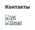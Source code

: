 ### Контакты

[![VK](https://img.shields.io/badge/VK-%231877F2.svg?style=for-the-badge&logo=VK&logoColor=white)](https://vk.com/roxow)  
[![Gmail](https://img.shields.io/badge/Gmail-D14836?style=for-the-badge&logo=gmail&logoColor=white)](mailto:is50_n.s.ryabykin@mpt.ru)
